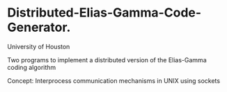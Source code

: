 # Distributed-Elias-Gamma-Code-Generator.
University of Houston

Two programs to implement a distributed version of the Elias-Gamma coding algorithm

Concept: Interprocess communication mechanisms in UNIX using sockets
